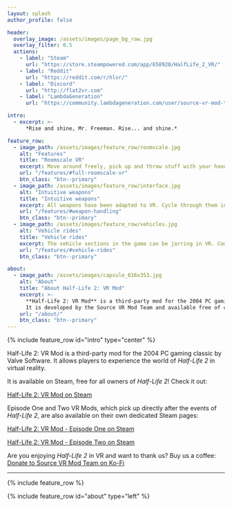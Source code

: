 ```yaml
---
layout: splash
author_profile: false

header:
  overlay_image: /assets/images/page_bg_raw.jpg
  overlay_filter: 0.5
  actions:
    - label: "Steam"
      url: "https://store.steampowered.com/app/658920/HalfLife_2_VR/"
    - label: "Reddit"
      url: "https://reddit.com/r/hlvr/"
    - label: "Discord"
      url: "http://flat2vr.com"
    - label: "LambdaGeneration"
      url: "https://community.lambdageneration.com/user/source-vr-mod-team"

intro:
  - excerpt: >-
      *Rise and shine, Mr. Freeman. Rise... and shine.*

feature_row:
  - image_path: /assets/images/feature_row/roomscale.jpg
    alt: "Features"
    title: "Roomscale VR"
    excerpt: Move around freely, pick up and throw stuff with your hands, *be* Gordon Freeman.
    url: "/features/#full-roomscale-vr"
    btn_class: "btn--primary"
  - image_path: /assets/images/feature_row/interface.jpg
    alt: "Intuitive weapons"
    title: "Intuitive weapons"
    excerpt: All weapons have been adapted to VR. Cycle through them in an intuitive Alyx-inspired weapon selection wheel.
    url: "/features/#weapon-handling"
    btn_class: "btn--primary"
  - image_path: /assets/images/feature_row/vehicles.jpg
    alt: "Vehicle rides"
    title: "Vehicle rides"
    excerpt: The vehicle sections in the game can be jarring in VR. Comfort options are available to make them more accessible.
    url: "/features/#vehicle-rides"
    btn_class: "btn--primary"

about:
  - image_path: /assets/images/capsule_616x353.jpg
    alt: "About"
    title: "About Half-Life 2: VR Mod"
    excerpt: >-
      **Half-Life 2: VR Mod** is a third-party mod for the 2004 PC gaming classic by Valve Software.
      It is developed by the Source VR Mod Team and available free of charge on Steam to owners of *Half-Life 2*.
    url: "/about/"
    btn_class: "btn--primary"
---
```


{% include feature_row id="intro" type="center" %}

Half-Life 2: VR Mod is a third-party mod for the 2004 PC gaming classic by Valve Software. It allows players to experience the world of *Half-Life 2* in virtual reality.

It is available on Steam, free for all owners of *Half-Life 2*! Check it out:

[Half-Life 2: VR Mod on Steam](https://store.steampowered.com/app/658920/HalfLife_2_VR_Mod/)

Episode One and Two VR Mods, which pick up directly after the events of *Half-Life 2*, are also available on their own dedicated Steam pages:

[Half-Life 2: VR Mod - Episode One on Steam](https://store.steampowered.com/app/2177750/HalfLife_2_VR_Mod__Episode_One/)

[Half-Life 2: VR Mod - Episode Two on Steam](https://store.steampowered.com/app/2177760/HalfLife_2_VR_Mod__Episode_Two/)

Are you enjoying *Half-Life 2* in VR and want to thank us? Buy us a coffee:
[Donate to Source VR Mod Team on Ko-Fi](https://ko-fi.com/sourcevrmodteam)

---

{% include feature_row %}

{% include feature_row id="about" type="left" %}
